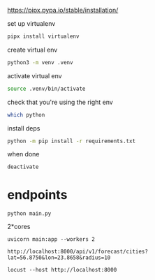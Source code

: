 https://pipx.pypa.io/stable/installation/

set up virtualenv
```bash
pipx install virtualenv
```

create virtual env
```bash
python3 -m venv .venv
```

activate virtual env
```bash
source .venv/bin/activate
```

check that you're using the right env
```bash
which python
```

install deps
```bash
python -m pip install -r requirements.txt
```

when done
```bash
deactivate
```

# endpoints

```
python main.py
```

2*cores
```
uvicorn main:app --workers 2
```

```
http://localhost:8000/api/v1/forecast/cities?lat=56.8750&lon=23.8658&radius=10
```

```
locust --host http://localhost:8000
```